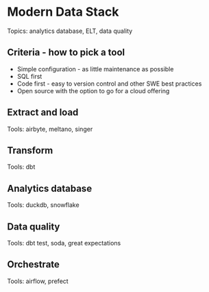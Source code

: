 # Modern Data Stack

Topics: analytics database, ELT, data quality

## Criteria - how to pick a tool

- Simple configuration - as little maintenance as possible
- SQL first
- Code first - easy to version control and other SWE best practices
- Open source with the option to go for a cloud offering

## Extract and load

Tools: airbyte, meltano, singer

## Transform

Tools: dbt

## Analytics database

Tools: duckdb, snowflake

## Data quality

Tools: dbt test, soda, great expectations

## Orchestrate

Tools: airflow, prefect